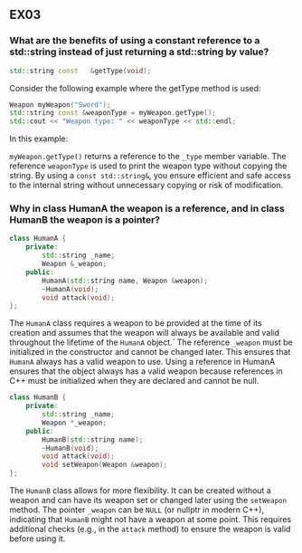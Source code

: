 ## EX03

### What are the benefits of using a constant reference to a std::string instead of just returning a std::string by value?
```cpp
std::string const	&getType(void);
```

Consider the following example where the getType method is used:

``` cpp
Weapon myWeapon("Sword");
std::string const &weaponType = myWeapon.getType();
std::cout << "Weapon type: " << weaponType << std::endl;
```

In this example:

``myWeapon.getType()`` returns a reference to the ``_type`` member variable.
The reference ``weaponType`` is used to print the weapon type without copying the string.
By using a ``const std::string&``, you ensure efficient and safe access to the internal string without unnecessary copying or risk of modification.

### Why in class HumanA the weapon is a reference, and in class HumanB the weapon is a pointer?

````cpp
class HumanA {
    private:
        std::string _name;
        Weapon &_weapon;
    public:
        HumanA(std::string name, Weapon &weapon);
        ~HumanA(void);
        void attack(void);
};
````
The ``HumanA`` class requires a weapon to be provided at the time of its creation and assumes that the weapon will always be available and valid throughout the lifetime of the ``HumanA`` object.`
The reference ``_weapon`` must be initialized in the constructor and cannot be changed later. This ensures that ``HumanA`` always has a valid weapon to use. Using a reference in HumanA ensures that the object always has a valid weapon because references in C++ must be initialized when they are declared and cannot be null.

```cpp
class HumanB {
    private:
        std::string _name;
        Weapon *_weapon;
    public:
        HumanB(std::string name);
        ~HumanB(void);
        void attack(void);
        void setWeapon(Weapon &weapon);
};
```

The ``HumanB`` class allows for more flexibility. It can be created without a weapon and can have its weapon set or changed later using the ``setWeapon`` method.
The pointer ``_weapon`` can be ``NULL`` (or nullptr in modern C++), indicating that ``HumanB`` might not have a weapon at some point. This requires additional checks (e.g., in the ``attack`` method) to ensure the weapon is valid before using it.